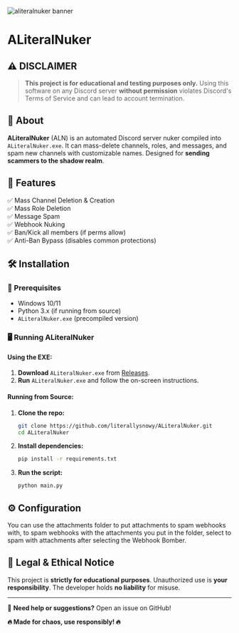 ![aliteralnuker banner](https://github.com/user-attachments/assets/a36fbe19-90c8-4911-8019-3525f3585685)

# ALiteralNuker

## ⚠️ DISCLAIMER
> **This project is for educational and testing purposes only.** Using this software on any Discord server **without permission** violates Discord's Terms of Service and can lead to account termination.

## 📌 About
**ALiteralNuker** (ALN) is an automated Discord server nuker compiled into `ALiteralNuker.exe`. It can mass-delete channels, roles, and messages, and spam new channels with customizable names. Designed for **sending scammers to the shadow realm**.

## 🚀 Features
✅ Mass Channel Deletion & Creation  
✅ Mass Role Deletion  
✅ Message Spam  
✅ Webhook Nuking  
✅ Ban/Kick all members (if perms allow)  
✅ Anti-Ban Bypass (disables common protections)  

## 🛠️ Installation
### 🔗 Prerequisites
- Windows 10/11
- Python 3.x (if running from source)
- `ALiteralNuker.exe` (precompiled version)

### 🖥️ Running ALiteralNuker
#### Using the EXE:
1. **Download** `ALiteralNuker.exe` from [Releases](https://github.com/literallysnowy/ALiteralNuker/releases).
2. **Run** `ALiteralNuker.exe` and follow the on-screen instructions.

#### Running from Source:
1. **Clone the repo:**  
   ```sh
   git clone https://github.com/literallysnowy/ALiteralNuker.git
   cd ALiteralNuker
   ```
2. **Install dependencies:**  
   ```sh
   pip install -r requirements.txt
   ```
3. **Run the script:**  
   ```sh
   python main.py
   ```

## ⚙️ Configuration
You can use the attachments folder to put attachments to spam webhooks with, to spam webhooks with the attachments you put in the folder, select to spam with attachments after selecting the Webhook Bomber.

## 🛑 Legal & Ethical Notice
This project is **strictly for educational purposes**. Unauthorized use is **your responsibility**. The developer holds **no liability** for misuse.

---

📢 **Need help or suggestions?** Open an issue on GitHub!

**🔥 Made for chaos, use responsibly! 🔥**
